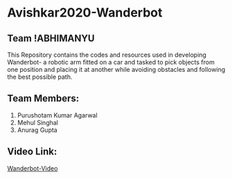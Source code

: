# Avishkar2020-Wanderbot

## Team !ABHIMANYU
This Repository contains the codes and resources used in developing Wanderbot- a robotic arm fitted on a car and tasked to pick objects from one position and placing it at another while avoiding obstacles and following the best possible path.

## Team Members:
1. Purushotam Kumar Agarwal
2. Mehul Singhal
3. Anurag Gupta

## Video Link:
[Wanderbot-Video](https://youtu.be/AX3O9-ZyJoE)
